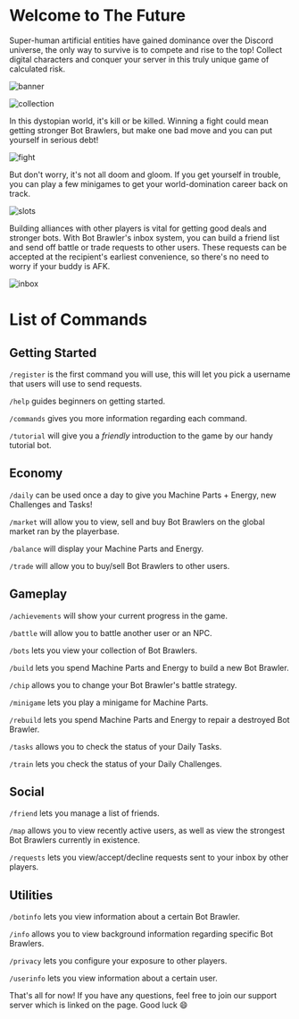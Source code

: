 # Welcome to The Future

Super-human artificial entities have gained dominance over the Discord universe, the only way to survive is to compete and rise to the top! Collect digital characters and conquer your server in this truly unique game of calculated risk.

![banner](https://i.imgur.com/QxWhAir.png)

![collection](https://i.imgur.com/8y0ozBs.png)

In this dystopian world, it's kill or be killed. Winning a fight could mean getting stronger Bot Brawlers, but make one bad move and you can put yourself in serious debt! 

![fight](https://i.imgur.com/7oi7OlA.png)

But don't worry, it's not all doom and gloom. If you get yourself in trouble, you can play a few minigames to get your world-domination career back on track.

![slots](https://i.imgur.com/KsDsDRr.png)

Building alliances with other players is vital for getting good deals and stronger bots. With Bot Brawler's inbox system, you can build a friend list and send off  battle or trade requests to other users. These requests can be accepted at the recipient's earliest convenience, so there's no need to worry if your buddy is AFK. 

![inbox](https://i.imgur.com/rNdVwx9.png)

# List of Commands
## Getting Started
`/register` is the first command you will use, this will let you pick a username that users will use to send requests.

`/help` guides beginners on getting started.

`/commands` gives you more information regarding each command.

`/tutorial` will give you a *friendly* introduction to the game by our handy tutorial bot.
## Economy 
`/daily` can be used once a day to give you Machine Parts + Energy, new Challenges and Tasks!

`/market` will allow you to view, sell and buy Bot Brawlers on the global market ran by the playerbase.

`/balance` will display your Machine Parts and Energy.

`/trade` will allow you to buy/sell Bot Brawlers to other users.

## Gameplay
`/achievements` will show your current progress in the game.

`/battle` will allow you to battle another user or an NPC.

`/bots` lets you view your collection of Bot Brawlers.

`/build` lets you spend Machine Parts and Energy to build a new Bot Brawler.

`/chip` allows you to change your Bot Brawler's battle strategy.

`/minigame` lets you play a minigame for Machine Parts.

`/rebuild` lets you spend Machine Parts and Energy to repair a destroyed Bot Brawler.

`/tasks` allows you to check the status of your Daily Tasks.

`/train` lets you check the status of your Daily Challenges.

## Social
`/friend` lets you manage a list of friends.

`/map` allows you to view recently active users, as well as view the strongest Bot Brawlers currently in existence.

`/requests` lets you view/accept/decline requests sent to your inbox by other players.

## Utilities
`/botinfo` lets you view information about a certain Bot Brawler.

`/info` allows you to view background information regarding specific Bot Brawlers.

`/privacy` lets you configure your exposure to other players.

`/userinfo` lets you view information about a certain user.

That's all for now! If you have any questions, feel free to join our support server which is linked on the page. Good luck 😄
